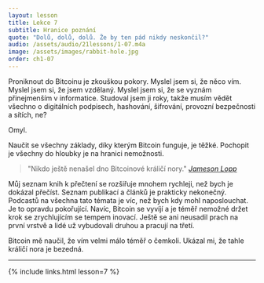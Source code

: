 ```yaml
---
layout: lesson
title: Lekce 7
subtitle: Hranice poznání
quote: "Dolů, dolů, dolů. Že by ten pád nikdy neskončil?"
audio: /assets/audio/21lessons/1-07.m4a
image: /assets/images/rabbit-hole.jpg
order: ch1-07
---
```


Proniknout do Bitcoinu je zkouškou pokory. Myslel jsem si, že něco vím. 
Myslel jsem si, že jsem vzdělaný. Myslel jsem si, že se vyznám 
přinejmenším v informatice. Studoval jsem ji roky, takže musím vědět 
všechno o digitálních podpisech, hashování, šifrování, provozní 
bezpečnosti a sítích, ne?

Omyl.

Naučit se všechny základy, díky kterým Bitcoin funguje, je těžké. 
Pochopit je všechny do hloubky je na hranici nemožnosti.

> "Nikdo ještě nenašel dno Bitcoinové králičí nory."
> <cite>[Jameson Lopp]</cite>

Můj seznam knih k přečtení se rozšiřuje mnohem rychleji, než bych je 
dokázal přečíst. Seznam publikací a článků je prakticky nekonečný. 
Podcastů na všechna tato témata je víc, než bych kdy mohl naposlouchat. 
Je to opravdu pokořující. Navíc, Bitcoin se vyvíjí a je téměř nemožné 
držet krok se zrychlujícím se tempem inovací. Ještě se ani neusadil 
prach na první vrstvě a lidé už vybudovali druhou a pracují na třetí.

Bitcoin mě naučil, že vím velmi málo téměř o čemkoli. Ukázal mi, 
že tahle králičí nora je bezedná.

---

{% include links.html lesson=7 %}

<!-- Twitter -->
[Jameson Lopp]: https://twitter.com/lopp/status/1061415918616698881

<!-- Through the Looking-Glass -->
[resources]: http://bitcoin-resources.com

<!-- Down the Rabbit Hole -->
[lopp-resources]: https://www.lopp.net/bitcoin-information.html
[bitcoin-only]: https://bitcoin-only.com/#learning
[Bitcoin Literature]: https://nakamotoinstitute.org/literature/

<!-- Wikipedia -->
[alice]: https://en.wikipedia.org/wiki/Alice%27s_Adventures_in_Wonderland
[carroll]: https://en.wikipedia.org/wiki/Lewis_Carroll

